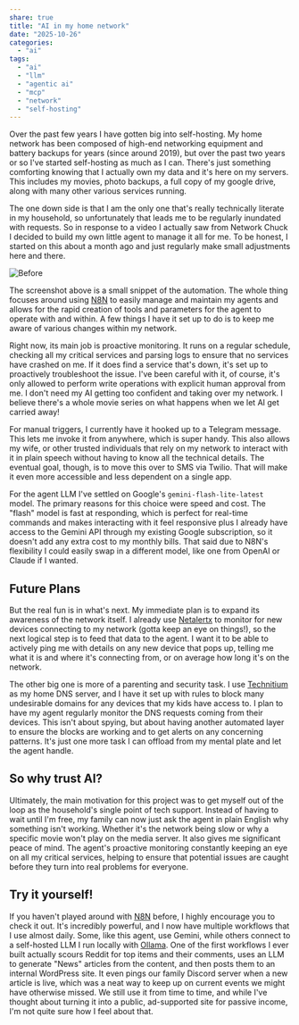 ```yaml
---
share: true
title: "AI in my home network"
date: "2025-10-26" 
categories:
  - "ai"
tags:
  - "ai"
  - "llm"
  - "agentic ai"
  - "mcp"
  - "network"
  - "self-hosting"
---
```


Over the past few years I have gotten big into self-hosting.  My home network has been composed of high-end networking equipment and battery backups for years (since around 2019), but over the past two years or so I've started self-hosting as much as I can.  There's just something comforting knowing that I actually own my data and it's here on my servers.  This includes my movies, photo backups, a full copy of my google drive, along with many other various services running.  

The one down side is that I am the only one that's really technically literate in my household, so unfortunately that leads me to be regularly inundated with requests.  So in response to a video I actually saw from Network Chuck I decided to build my own little agent to manage it all for me.   To be honest, I started on this about a month ago and just regularly make small adjustments here and there.

![Before](../assets/img/posts/ai-in-home-network/Screenshot-2025-10-26-174837.png)

The screenshot above is a small snippet of the automation. The whole thing focuses around using [N8N](https://n8n.io) to easily manage and maintain my agents and allows for the rapid creation of tools and parameters for the agent to operate with and within. A few things I have it set up to do is to keep me aware of various changes within my network.

Right now, its main job is proactive monitoring. It runs on a regular schedule, checking all my critical services and parsing logs to ensure that no services have crashed on me. If it does find a service that's down, it's set up to proactively troubleshoot the issue. I've been careful with it, of course, it's only allowed to perform write operations with explicit human approval from me. I don't need my AI getting too confident and taking over my network.  I believe there's a whole movie series on what happens when we let AI get carried away!

For manual triggers, I currently have it hooked up to a Telegram message. This lets me invoke it from anywhere, which is super handy.  This also allows my wife, or other trusted individuals that rely on my network to interact with it in plain speech without having to know all the technical details. The eventual goal, though, is to move this over to SMS via Twilio. That will make it even more accessible and less dependent on a single app.

For the agent LLM I've settled on Google's `gemini-flash-lite-latest` model. The primary reasons for this choice were speed and cost. The "flash" model is fast at responding, which is perfect for real-time commands and makes interacting with it feel responsive plus I already have access to the Gemini API through my existing Google subscription, so it doesn't add any extra cost to my monthly bills. That said due to N8N's flexibility I could easily swap in a different model, like one from OpenAI or Claude if I wanted.

## Future Plans

But the real fun is in what's next. My immediate plan is to expand its awareness of the network itself. I already use [Netalertx](https://netalertx.com) to monitor for new devices connecting to my network (gotta keep an eye on things!), so the next logical step is to feed that data to the agent. I want it to be able to actively ping me with details on any new device that pops up, telling me what it is and where it's connecting from, or on average how long it's on the network.

The other big one is more of a parenting and security task. I use [Technitium](https://technitium.com/dns/) as my home DNS server, and I have it set up with rules to block many undesirable domains for any devices that my kids have access to. I plan to have my agent regularly monitor the DNS requests coming from their devices. This isn't about spying, but about having another automated layer to ensure the blocks are working and to get alerts on any concerning patterns. It's just one more task I can offload from my mental plate and let the agent handle.

## So why trust AI?

Ultimately, the main motivation for this project was to get myself out of the loop as the household's single point of tech support. Instead of having to wait until I'm free, my family can now just ask the agent in plain English why something isn't working. Whether it's the network being slow or why a specific movie won't play on the media server. It also gives me significant peace of mind. The agent's proactive monitoring constantly keeping an eye on all my critical services, helping to ensure that potential issues are caught before they turn into real problems for everyone.

## Try it yourself!

If you haven't played around with [N8N](https://n8n.io) before, I highly encourage you to check it out. It's incredibly powerful, and I now have multiple workflows that I use almost daily. Some, like this agent, use Gemini, while others connect to a self-hosted LLM I run locally with [Ollama](https://ollama.com). One of the first workflows I ever built actually scours Reddit for top items and their comments, uses an LLM to generate "News" articles from the content, and then posts them to an internal WordPress site. It even pings our family Discord server when a new article is live, which was a neat way to keep up on current events we might have otherwise missed. We still use it from time to time, and while I've thought about turning it into a public, ad-supported site for passive income, I'm not quite sure how I feel about that.